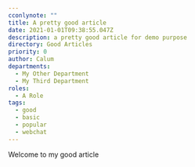 ```yaml
---
cconlynote: ""
title: A pretty good article
date: 2021-01-01T09:38:55.047Z
description: a pretty good article for demo purpose
directory: Good Articles
priority: 0
author: Calum
departments: 
  - My Other Department
  - My Third Department
roles:
  - A Role
tags:
  - good
  - basic
  - popular
  - webchat
---
```

Welcome to my good article
